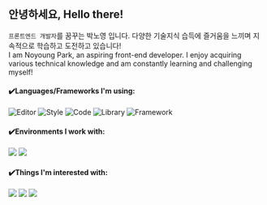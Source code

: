 
## 안녕하세요, Hello there!
`프론트엔드 개발자`를 꿈꾸는 박노영 입니다. 
다양한 기술지식 습득에 즐거움을 느끼며 지속적으로 학습하고 도전하고 있습니다!     
I am Noyoung Park, an aspiring front-end developer. I enjoy acquiring various technical knowledge and am constantly learning and challenging myself!     

#### ✔️Languages/Frameworks I'm using:
![Editor](https://img.shields.io/badge/Editor-Visual_Studio_Code-informational?style=flat&logo=visual-studio-code&logoColor=white&color=2E9AFE)
![Style](https://img.shields.io/badge/Styling-SASS-informational?style=flat&logo=sass&logoColor=white&color=FE2E9A)
![Code](https://img.shields.io/badge/Language-JavaScript-informational?style=flat&logo=javascript&logoColor=white&color=FE642E)
![Library](https://img.shields.io/badge/Library-JQuery-informational?style=flat&logo=jquery&logoColor=white&color=088A85)
![Framework](https://img.shields.io/badge/Framework-React-informational?style=flat&logo=react&logoColor=white&color=2E64FE)

#### ✔️Environments I work with:
![](https://img.shields.io/badge/gitlab-informational?style=flat&logo=gitlab&logoColor=white&color=0B173B)
![](https://img.shields.io/badge/slack-informational?style=flat&logo=slack&logoColor=white&color=8000FF)

####  ✔️Things I'm interested with:

![](https://img.shields.io/badge/💪️weight_training-informational?style=flat&logo=yoga&logoColor=white&color=0B173B)
![](https://img.shields.io/badge/🍟food-informational?style=flat&logo=yoga&logoColor=white&color=0B173B)
![](https://img.shields.io/badge/🍺gatherings-informational?style=flat&logo=yoga&logoColor=white&color=0B173B)
